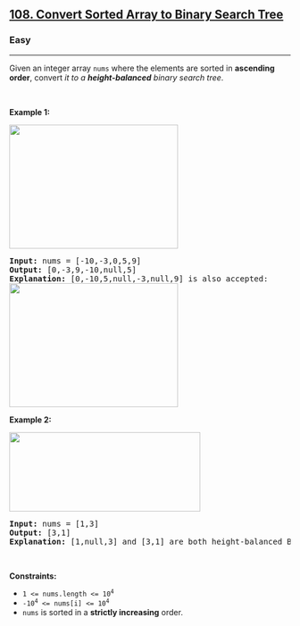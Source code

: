 <h2><a href="https://leetcode.com/problems/convert-sorted-array-to-binary-search-tree/">108. Convert Sorted Array to Binary Search Tree</a></h2><h3>Easy</h3><hr><div style="user-select: auto;"><p style="user-select: auto;">Given an integer array <code style="user-select: auto;">nums</code> where the elements are sorted in <strong style="user-select: auto;">ascending order</strong>, convert <em style="user-select: auto;">it to a </em><span data-keyword="height-balanced" style="user-select: auto;"><strong style="user-select: auto;"><em style="user-select: auto;">height-balanced</em></strong></span> <em style="user-select: auto;">binary search tree</em>.</p>

<p style="user-select: auto;">&nbsp;</p>
<p style="user-select: auto;"><strong class="example" style="user-select: auto;">Example 1:</strong></p>
<img alt="" src="https://assets.leetcode.com/uploads/2021/02/18/btree1.jpg" style="width: 302px; height: 222px; user-select: auto;">
<pre style="user-select: auto;"><strong style="user-select: auto;">Input:</strong> nums = [-10,-3,0,5,9]
<strong style="user-select: auto;">Output:</strong> [0,-3,9,-10,null,5]
<strong style="user-select: auto;">Explanation:</strong> [0,-10,5,null,-3,null,9] is also accepted:
<img alt="" src="https://assets.leetcode.com/uploads/2021/02/18/btree2.jpg" style="width: 302px; height: 222px; user-select: auto;">
</pre>

<p style="user-select: auto;"><strong class="example" style="user-select: auto;">Example 2:</strong></p>
<img alt="" src="https://assets.leetcode.com/uploads/2021/02/18/btree.jpg" style="width: 342px; height: 142px; user-select: auto;">
<pre style="user-select: auto;"><strong style="user-select: auto;">Input:</strong> nums = [1,3]
<strong style="user-select: auto;">Output:</strong> [3,1]
<strong style="user-select: auto;">Explanation:</strong> [1,null,3] and [3,1] are both height-balanced BSTs.
</pre>

<p style="user-select: auto;">&nbsp;</p>
<p style="user-select: auto;"><strong style="user-select: auto;">Constraints:</strong></p>

<ul style="user-select: auto;">
	<li style="user-select: auto;"><code style="user-select: auto;">1 &lt;= nums.length &lt;= 10<sup style="user-select: auto;">4</sup></code></li>
	<li style="user-select: auto;"><code style="user-select: auto;">-10<sup style="user-select: auto;">4</sup> &lt;= nums[i] &lt;= 10<sup style="user-select: auto;">4</sup></code></li>
	<li style="user-select: auto;"><code style="user-select: auto;">nums</code> is sorted in a <strong style="user-select: auto;">strictly increasing</strong> order.</li>
</ul>
</div>